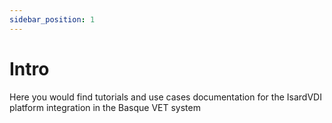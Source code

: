```yaml
---
sidebar_position: 1
---
```


# Intro

Here you would find tutorials and use cases documentation for the IsardVDI platform integration in the Basque VET system

